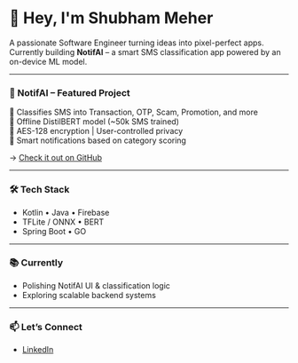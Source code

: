 # 👋 Hey, I'm Shubham Meher

A passionate Software Engineer turning ideas into pixel-perfect apps.  
Currently building **NotifAI** – a smart SMS classification app powered by an on-device ML model.

---

### 🚀 NotifAI – Featured Project
📱 Classifies SMS into Transaction, OTP, Scam, Promotion, and more  
🤖 Offline DistilBERT model (~50k SMS trained)  
🔐 AES-128 encryption | User-controlled privacy  
🧠 Smart notifications based on category scoring

→ [Check it out on GitHub](https://github.com/shubhammeher/NotifAI)

---

### 🛠️ Tech Stack
- Kotlin • Java • Firebase
- TFLite / ONNX • BERT 
- Spring Boot • GO

---

### 📚 Currently
- Polishing NotifAI UI & classification logic
- Exploring scalable backend systems

---

### 📫 Let’s Connect
- [LinkedIn](https://linkedin.com/in/shubhammeher)
